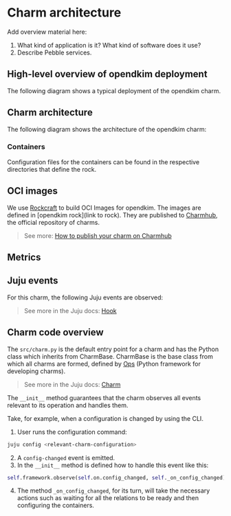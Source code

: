 # Charm architecture

Add overview material here:

1. What kind of application is it? What kind of software does it use?
2. Describe Pebble services.

<!-- Example text
At its core, the opendkim charm is <software> that does <brief description>.

The charm design leverages the [sidecar](https://kubernetes.io/blog/2015/06/the-distributed-system-toolkit-patterns/#example-1-sidecar-containers) pattern to allow multiple containers in each pod with [Pebble](https://documentation.ubuntu.com/juju/3.6/reference/pebble/) running as the workload container’s entrypoint.

Pebble is a lightweight, API-driven process supervisor that is responsible for configuring processes to run in a container and controlling those processes throughout the workload lifecycle.

Pebble `services` are configured through [layers](https://github.com/canonical/pebble#layer-specification), and the following containers represent each one a layer forming the effective Pebble configuration, or `plan`:

1. Container 1, which does this and that.
2. Container 2, which does that and this.
3. And so on.


As a result, if you run a `kubectl get pods` on a namespace named for the Juju model you've deployed the opendkim charm into, you'll see something like the following:

```bash
NAME                             READY   STATUS    RESTARTS   AGE
opendkim-0                   N/N     Running   0         6h4m
```

This shows there are <NUMBER> containers - <describe what the containers are>.
-->

## High-level overview of opendkim deployment

The following diagram shows a typical deployment of the opendkim charm.
<!-- 
    Provide a brief description of the deployment here. Is it a Kubernetes cloud, a VM, or both?
    What other charms are included in this deployment? 
-->

<!-- Include a Mermaid diagram of the charm deployment here. 
     Use one container per charm; the point of this high-level overview is to show
     a typical deployment and not provide a detailed breakdown of any of the charms.
     Provide a brief description of the relations (for instance, "provides connection",
     "caches storage", or "provides database"). More information on how to create mermaid diagrams
     can be found in https://canonical-platform-engineering.readthedocs-hosted.com/en/latest/engineering-practices/documentation/architecture-diagram-guidance/
-->

## Charm architecture

The following diagram shows the architecture of the opendkim charm:

<!-- Include a Mermaid diagram of the charm here. 
     Limit the scope of this diagram to the charm only.
     How is the charm containerized? Include those separate pieces in this diagram.
-->

### Containers

Configuration files for the containers can be found in the respective directories that define the rock.

<!--
#### Container example

Description of container.

The workload that this container is running is defined in the [<container-name> rock](link to rock).
-->

## OCI images

We use [Rockcraft](https://canonical-rockcraft.readthedocs-hosted.com/en/latest/) to build OCI Images for opendkim.
The images are defined in [opendkim rock](link to rock).
They are published to [Charmhub](https://charmhub.io/), the official repository of charms.

> See more: [How to publish your charm on Charmhub](https://canonical-charmcraft.readthedocs-hosted.com/en/stable/howto/manage-charms/#publish-a-charm-on-charmhub)

## Metrics

<!--
If the charm uses metrics, include a list under reference/metrics.md and link that document here.
If the charm uses containers, you may include text here like:

Inside the above mentioned containers, additional Pebble layers are defined in order to provide metrics.
See [metrics](link-to-metrics-document) for more information.
-->

## Juju events

For this charm, the following Juju events are observed:

<!--
Numbered list of Juju events. Link to describe the event in more detail (either in Juju docs or in a specific charm's docs). When is the event fired? What does the event indicate/mean?
-->

> See more in the Juju docs: [Hook](https://documentation.ubuntu.com/juju/latest/user/reference/hook/)

## Charm code overview

The `src/charm.py` is the default entry point for a charm and has the <relevant-charm-class> Python class which inherits
from CharmBase. CharmBase is the base class from which all charms are formed, defined
by [Ops](https://ops.readthedocs.io/en/latest/index.html) (Python framework for developing charms).

> See more in the Juju docs: [Charm](https://documentation.ubuntu.com/juju/latest/user/reference/charm/)

The `__init__` method guarantees that the charm observes all events relevant to its operation and handles them.

Take, for example, when a configuration is changed by using the CLI.

1. User runs the configuration command:

```bash
juju config <relevant-charm-configuration>
```

2. A `config-changed` event is emitted.
3. In the `__init__` method is defined how to handle this event like this:

```python
self.framework.observe(self.on.config_changed, self._on_config_changed)
```

4. The method `_on_config_changed`, for its turn, will take the necessary actions such as waiting for all the relations to be ready and then configuring the containers.
